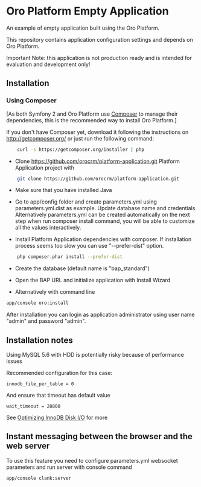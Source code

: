 Oro Platform Empty Application
==============================
An example of empty application built using the Oro Platform.

This repository contains application configuration settings and depends on Oro Platform.

Important Note: this application is not production ready and is intended for evaluation and development only!

Installation
------------

### Using Composer

[As both Symfony 2 and Oro Platform use [Composer][2] to manage their dependencies, this is the recommended way to install Oro Platform.]

If you don't have Composer yet, download it following the instructions on
http://getcomposer.org/ or just run the following command:

```bash
    curl -s https://getcomposer.org/installer | php
```

- Clone https://github.com/orocrm/platform-application.git Platform Application project with

```bash
    git clone https://github.com/orocrm/platform-application.git
```

- Make sure that you have installed Java

- Go to app/config folder and create parameters.yml using parameters.yml.dist as example. Update database name and credentials
  Alternatively parameters.yml can be created automatically on the next step when run composer install command,
  you will be able to customize all the values interactively.
  
- Install Platform Application dependencies with composer. If installation process seems too slow you can use "--prefer-dist" option.

```bash
    php composer.phar install --prefer-dist
```

- Create the database (default name is "bap_standard")

- Open the BAP URL and initialize application with Install Wizard

- Alternatively with command line

```bash  
app/console oro:install
```
After installation you can login as application administrator using user name "admin" and password "admin".

## Installation notes

Using MySQL 5.6 with HDD is potentially risky because of performance issues

Recommended configuration for this case:

    innodb_file_per_table = 0

And ensure that timeout has default value

    wait_timeout = 28800

See [Optimizing InnoDB Disk I/O][3] for more


Instant messaging between the browser and the web server
--------------------------------------------------------
To use this feature you need to configure parameters.yml websocket parameters and run server with console command

 ```bash
app/console clank:server
```

[1]:  http://symfony.com/doc/2.3/book/installation.html
[2]:  http://getcomposer.org/
[3]:  http://dev.mysql.com/doc/refman/5.6/en/optimizing-innodb-diskio.html
